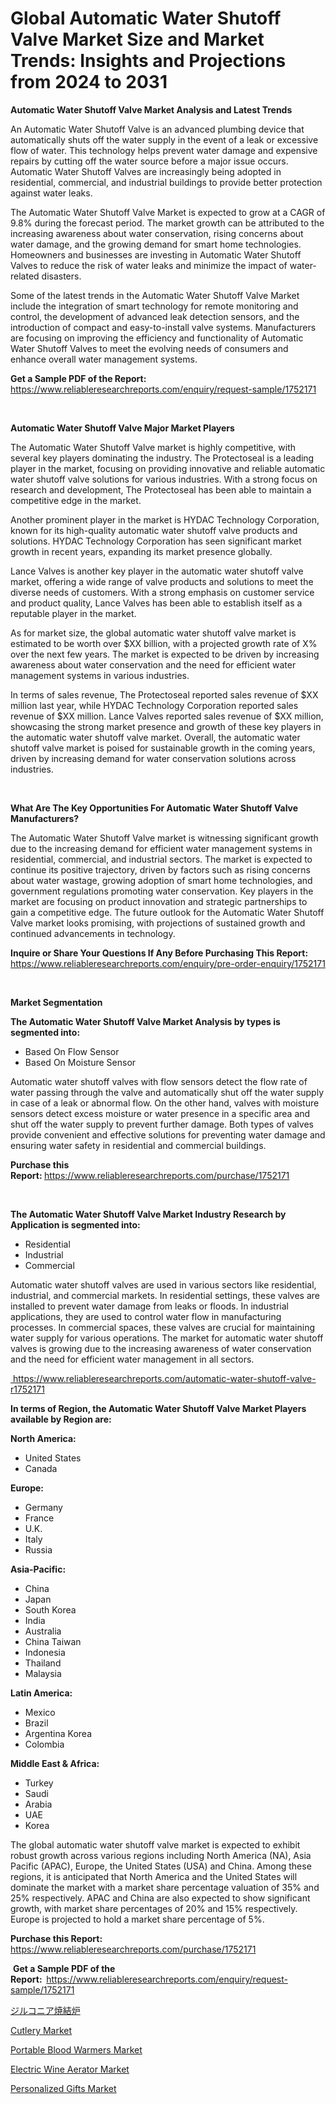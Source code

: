 <p><h1>Global Automatic Water Shutoff Valve Market Size and Market Trends: Insights and Projections from 2024 to 2031</h1></p><p><strong>Automatic Water Shutoff Valve Market Analysis and Latest Trends</strong></p>
<p><p>An Automatic Water Shutoff Valve is an advanced plumbing device that automatically shuts off the water supply in the event of a leak or excessive flow of water. This technology helps prevent water damage and expensive repairs by cutting off the water source before a major issue occurs. Automatic Water Shutoff Valves are increasingly being adopted in residential, commercial, and industrial buildings to provide better protection against water leaks.</p><p>The Automatic Water Shutoff Valve Market is expected to grow at a CAGR of 9.8% during the forecast period. The market growth can be attributed to the increasing awareness about water conservation, rising concerns about water damage, and the growing demand for smart home technologies. Homeowners and businesses are investing in Automatic Water Shutoff Valves to reduce the risk of water leaks and minimize the impact of water-related disasters.</p><p>Some of the latest trends in the Automatic Water Shutoff Valve Market include the integration of smart technology for remote monitoring and control, the development of advanced leak detection sensors, and the introduction of compact and easy-to-install valve systems. Manufacturers are focusing on improving the efficiency and functionality of Automatic Water Shutoff Valves to meet the evolving needs of consumers and enhance overall water management systems.</p></p>
<p><strong>Get a Sample PDF of the Report:&nbsp;</strong> <a href="https://www.reliableresearchreports.com/enquiry/request-sample/1752171">https://www.reliableresearchreports.com/enquiry/request-sample/1752171</a></p>
<p>&nbsp;</p>
<p><strong>Automatic Water Shutoff Valve Major Market Players</strong></p>
<p><p>The Automatic Water Shutoff Valve market is highly competitive, with several key players dominating the industry. The Protectoseal is a leading player in the market, focusing on providing innovative and reliable automatic water shutoff valve solutions for various industries. With a strong focus on research and development, The Protectoseal has been able to maintain a competitive edge in the market.</p><p>Another prominent player in the market is HYDAC Technology Corporation, known for its high-quality automatic water shutoff valve products and solutions. HYDAC Technology Corporation has seen significant market growth in recent years, expanding its market presence globally.</p><p>Lance Valves is another key player in the automatic water shutoff valve market, offering a wide range of valve products and solutions to meet the diverse needs of customers. With a strong emphasis on customer service and product quality, Lance Valves has been able to establish itself as a reputable player in the market.</p><p>As for market size, the global automatic water shutoff valve market is estimated to be worth over $XX billion, with a projected growth rate of X% over the next few years. The market is expected to be driven by increasing awareness about water conservation and the need for efficient water management systems in various industries.</p><p>In terms of sales revenue, The Protectoseal reported sales revenue of $XX million last year, while HYDAC Technology Corporation reported sales revenue of $XX million. Lance Valves reported sales revenue of $XX million, showcasing the strong market presence and growth of these key players in the automatic water shutoff valve market. Overall, the automatic water shutoff valve market is poised for sustainable growth in the coming years, driven by increasing demand for water conservation solutions across industries.</p></p>
<p>&nbsp;</p>
<p><strong>What Are The Key Opportunities For Automatic Water Shutoff Valve Manufacturers?</strong></p>
<p><p>The Automatic Water Shutoff Valve market is witnessing significant growth due to the increasing demand for efficient water management systems in residential, commercial, and industrial sectors. The market is expected to continue its positive trajectory, driven by factors such as rising concerns about water wastage, growing adoption of smart home technologies, and government regulations promoting water conservation. Key players in the market are focusing on product innovation and strategic partnerships to gain a competitive edge. The future outlook for the Automatic Water Shutoff Valve market looks promising, with projections of sustained growth and continued advancements in technology.</p></p>
<p><strong>Inquire or Share Your Questions If Any Before Purchasing This Report:</strong> <a href="https://www.reliableresearchreports.com/enquiry/pre-order-enquiry/1752171">https://www.reliableresearchreports.com/enquiry/pre-order-enquiry/1752171</a></p>
<p>&nbsp;</p>
<p><strong>Market Segmentation</strong></p>
<p><strong>The Automatic Water Shutoff Valve Market Analysis by types is segmented into:</strong></p>
<p><ul><li>Based On Flow Sensor</li><li>Based On Moisture Sensor</li></ul></p>
<p><p>Automatic water shutoff valves with flow sensors detect the flow rate of water passing through the valve and automatically shut off the water supply in case of a leak or abnormal flow. On the other hand, valves with moisture sensors detect excess moisture or water presence in a specific area and shut off the water supply to prevent further damage. Both types of valves provide convenient and effective solutions for preventing water damage and ensuring water safety in residential and commercial buildings.</p></p>
<p><strong>Purchase this Report:&nbsp;</strong><a href="https://www.reliableresearchreports.com/purchase/1752171">https://www.reliableresearchreports.com/purchase/1752171</a></p>
<p>&nbsp;</p>
<p><strong>The Automatic Water Shutoff Valve Market Industry Research by Application is segmented into:</strong></p>
<p><ul><li>Residential</li><li>Industrial</li><li>Commercial</li></ul></p>
<p><p>Automatic water shutoff valves are used in various sectors like residential, industrial, and commercial markets. In residential settings, these valves are installed to prevent water damage from leaks or floods. In industrial applications, they are used to control water flow in manufacturing processes. In commercial spaces, these valves are crucial for maintaining water supply for various operations. The market for automatic water shutoff valves is growing due to the increasing awareness of water conservation and the need for efficient water management in all sectors.</p></p>
<p><a href="https://www.reliableresearchreports.com/automatic-water-shutoff-valve-r1752171">&nbsp;https://www.reliableresearchreports.com/automatic-water-shutoff-valve-r1752171</a></p>
<p><strong>In terms of Region, the Automatic Water Shutoff Valve Market Players available by Region are:</strong></p>
<p>
    <p> <strong> North America: </strong>
        <ul>
            <li>United States</li>
            <li>Canada</li>
        </ul>
        </p> 
    <p> <strong> Europe: </strong>
        <ul>
            <li>Germany</li>
            <li>France</li>
            <li>U.K.</li>
            <li>Italy</li>
            <li>Russia</li>
        </ul>
        </p> 
    <p> <strong> Asia-Pacific: </strong>
        <ul>
            <li>China</li>
            <li>Japan</li>
            <li>South Korea</li>
            <li>India</li>
            <li>Australia</li>
            <li>China Taiwan</li>
            <li>Indonesia</li>
            <li>Thailand</li>
            <li>Malaysia</li>
        </ul>
        </p> 
    <p> <strong> Latin America: </strong>
        <ul>
            <li>Mexico</li>
            <li>Brazil</li>
            <li>Argentina Korea</li>
            <li>Colombia</li>
        </ul>
        </p> 
    <p> <strong> Middle East & Africa: </strong>
        <ul>
            <li>Turkey</li>
            <li>Saudi</li>
            <li>Arabia</li>
            <li>UAE</li>
            <li>Korea</li>
        </ul>
    </p>
    </p>
<p><p>The global automatic water shutoff valve market is expected to exhibit robust growth across various regions including North America (NA), Asia Pacific (APAC), Europe, the United States (USA) and China. Among these regions, it is anticipated that North America and the United States will dominate the market with a market share percentage valuation of 35% and 25% respectively. APAC and China are also expected to show significant growth, with market share percentages of 20% and 15% respectively. Europe is projected to hold a market share percentage of 5%.</p></p>
<p><strong>Purchase this Report: </strong><a href="https://www.reliableresearchreports.com/purchase/1752171">https://www.reliableresearchreports.com/purchase/1752171</a></p>
<p>&nbsp;<strong>Get a Sample PDF of the Report:&nbsp;&nbsp;</strong><a href="https://www.reliableresearchreports.com/enquiry/request-sample/1752171">https://www.reliableresearchreports.com/enquiry/request-sample/1752171</a></p>
<p><strong></strong></p>
<p><p><a href="https://medium.com/@deontestanton2023/%E3%82%B8%E3%83%AB%E3%82%B3%E3%83%8B%E3%82%A2%E7%84%BC%E7%B5%90%E7%82%89%E5%B8%82%E5%A0%B4%E3%81%AE%E6%B4%9E%E5%AF%9F-%E5%B8%82%E5%A0%B4%E5%8B%95%E5%90%91-%E6%88%90%E9%95%B7-2024%E5%B9%B4%E3%81%8B%E3%82%892031%E5%B9%B4%E3%81%BE%E3%81%A7%E3%81%AE%E4%BA%88%E6%B8%AC-527caefdf359">ジルコニア焼結炉</a></p><p><a href="https://www.linkedin.com/pulse/cutlery-market-trends-forecast-competitive-analysis-2031-blazew-2ejuc?trackingId=ELYOqC%2Bi9Az4aVJ1S5RTcQ%3D%3D">Cutlery Market</a></p><p><a href="https://github.com/Sherrillcrooksxa8i18ucf2m/Market-Research-Report-List-2/blob/main/portable-blood-warmers-market.md">Portable Blood Warmers Market</a></p><p><a href="https://github.com/derrinmiltonellis35gcl/Market-Research-Report-List-2/blob/main/electric-wine-aerator-market.md">Electric Wine Aerator Market</a></p><p><a href="https://www.linkedin.com/pulse/personalized-gifts-market-insight-trends-growth-forecasted-axzhc?trackingId=jjT2%2BimyeWmONY2%2BLzGKNw%3D%3D">Personalized Gifts Market</a></p></p>